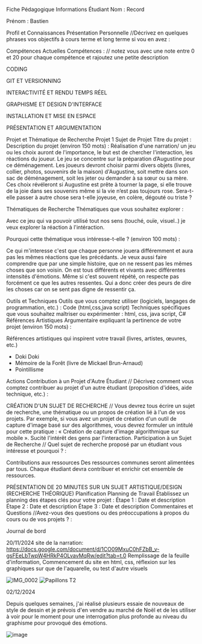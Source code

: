 Fiche Pédagogique
Informations Étudiant
Nom : Record

Prénom : Bastien

Profil et Connaissances
Présentation Personnelle
//Décrivez en quelques phrases vos objectifs à cours terme et long terme si vou en avez :

Compétences Actuelles
Compétences :
// notez vous avec une note entre 0 et 20 pour chaque compétence et rajoutez une petite description

CODING

GIT ET VERSIONNING

INTERACTIVITÉ ET RENDU TEMPS RÉEL

GRAPHISME ET DESIGN D'INTERFACE

INSTALLATION ET MISE EN ESPACE

PRÉSENTATION ET ARGUMENTATION

Projet et Thématique de Recherche
Projet 1
Sujet de Projet
Titre du projet :
Description du projet (environ 150 mots) :
Réalisation d'une narration/ un jeu ou les choix auront de l'importance, le but est de chercher l'interaction, les réactions du joueur.
Le jeu se concentre sur la préparation d’Augustine pour ce déménagement. Les joueurs devront choisir parmi divers objets (livres, collier, photos, souvenirs de la maison) 
d'Augustine, soit mettre dans son sac de déménagement, soit les jeter ou demander à sa sœur ou sa mère.
Ces choix révéleront si Augustine est prête à tourner la page, si elle trouve de la joie dans ses souvenirs même si la vie n’est pas toujours rose.
Sera-t-elle passer à autre chose sera t-elle joyeuse, en colère, dégouté ou triste ?

Thématiques de Recherche
Thématiques que vous souhaitez explorer :

Avec ce jeu qui va pouvoir utilisé tout nos sens (touché, ouïe, visuel..) je veux explorer la réaction à l'intéraction.

Pourquoi cette thématique vous intéresse-t-elle ? (environ 100 mots) :

Ce qui m'interesse c'est que chaque personne jouera différemment et aura pas les mêmes réactions que les précédants. Je veux aussi faire comprendre que par une simple histoire,
que on ne ressent pas les mêmes choses que son voisin. On est tous différents et vivants avec différentes intensités d'émotions. Même si c'est souvent répété, on respecte pas forcément ce que les autres ressentes.
Qui a donc créer des peurs de dire les choses car on se sent pas digne de ressentir ça.
                                

Outils et Techniques
Outils que vous comptez utiliser (logiciels, langages de programmation, etc.) :
Code (html,css,java script)
Techniques spécifiques que vous souhaitez maîtriser ou expérimenter :
html, css, java script, C#
Références Artistiques
Argumentaire expliquant la pertinence de votre projet (environ 150 mots) :

Références artistiques qui inspirent votre travail (livres, artistes, œuvres, etc.) 
  - Doki Doki
  - Mémoire de la Forêt (livre de Mickael Brun-Arnaud)
  - Pointillisme

Actions
Contribution à un Projet d'Autre Étudiant
// Décrivez comment vous comptez contribuer au projet d'un autre étudiant (proposition d'idées, aide technique, etc.) :

CRÉATION D'UN SUJET DE RECHERCHE
// Vous devrez tous écrire un sujet de recherche, une thématique ou un propos de création lié à l'un de vos projets. Par exemple, si vous avez un projet de création d'un outil de capture d'image basé sur des algorithmes, vous devrez formuler un intitulé pour cette pratique : « Création de capture d'image algorithmique sur mobile ».
Sucité l'intérêt des gens par l'interaction. 
Participation à un Sujet de Recherche
// Quel sujet de recherche proposé par un étudiant vous intéresse et pourquoi ? :

Contributions aux ressources
Des ressources communes seront alimentées par tous. Chaque étudiant devra contribuer et enrichir cet ensemble de ressources.

PRÉSENTATION DE 20 MINUTES SUR UN SUJET ARTISTIQUE/DESIGN (RECHERCHE THÉORIQUE)
Planification
Planning de Travail
Établissez un planning des étapes clés pour votre projet :
Étape 1 : Date et description
Étape 2 : Date et description
Étape 3 : Date et description
Commentaires et Questions
//Avez-vous des questions ou des préoccupations à propos du cours ou de vos projets ? :

Journal de bord

20/11/2024
site de la narration: https://docs.google.com/document/d/1CO09MxuC0hFZbB_v-gsFEeLbTwpW4HRkP4OLvavMqRw/edit?tab=t.0
Remplissage de la feuille d'information, Commencement du site en html, css, réflexion sur les graphiques sur que de l'aquarelle, ou test d'autre visuels

![IMG_0002](https://github.com/user-attachments/assets/94cda533-f3b2-476e-9145-7d1895708e4f)
![Papillons T2](https://github.com/user-attachments/assets/d6ed217f-fbcf-424c-9138-684545f6edcd)

02/12/2024 

Depuis quelques semaines, j'ai réalisé plusieurs essaie de nouveaux de style de dessin et je prévois d'en vendre au marché de Noël et de les utiliser à voir pour le moment pour une interrogation plus profonde au niveau du graphisme pour provoqué des émotions.

![image](https://github.com/user-attachments/assets/0bd14928-da2c-497c-9484-25658c01a0ee)






